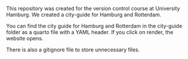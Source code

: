 This repository was created for the version control course at University Hamburg. We created a city-guide for Hamburg and Rotterdam.

You can find the city guide for Hamburg and Rotterdam in the city-guide folder as a quarto file with a YAML header. If you click on render, the website opens. 

There is also a gitignore file to store unnecessary files. 
